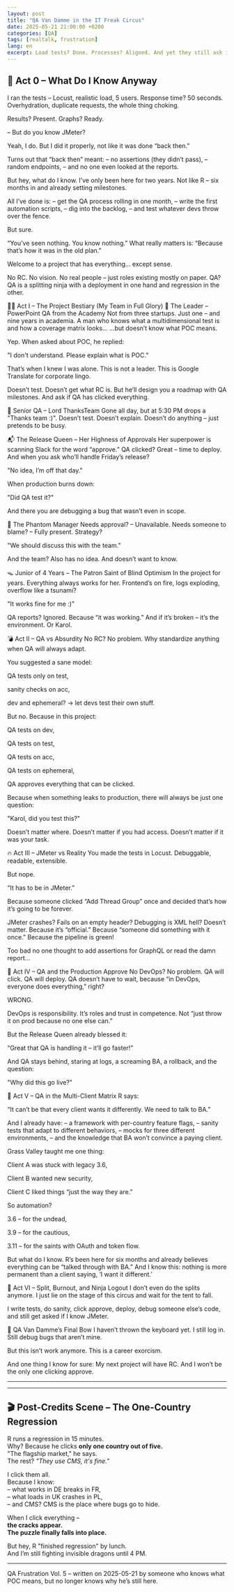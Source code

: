 ```yaml
---
layout: post
title: "QA Van Damme in the IT Freak Circus"
date: 2025-05-21 21:00:00 +0200
categories: [QA]
tags: [realtalk, frustration]
lang: en
excerpt: Load tests? Done. Processes? Aligned. And yet they still ask if I know JMeter. A QA frustration manifesto from someone still hitting approve... but who knows the next project will have RC.
---
```


## 🥁 Act 0 – What Do I Know Anyway
I ran the tests – Locust, realistic load, 5 users.
Response time? 50 seconds.
Overhydration, duplicate requests, the whole thing choking.

Results? Present. Graphs? Ready.

– But do you know JMeter?

Yeah, I do. But I did it properly, not like it was done “back then.”

Turns out that “back then” meant:
– no assertions (they didn’t pass),
– random endpoints,
– and no one even looked at the reports.

But hey, what do I know.
I’ve only been here for two years.
Not like R – six months in and already setting milestones.

All I’ve done is:
– get the QA process rolling in one month,
– write the first automation scripts,
– dig into the backlog,
– and test whatever devs throw over the fence.

But sure.

“You’ve seen nothing. You know nothing.”
What really matters is:
“Because that’s how it was in the old plan.”

Welcome to a project that has everything... except sense.

No RC.
No vision.
No real people – just roles existing mostly on paper.
QA?
QA is a splitting ninja with a deployment in one hand and regression in the other.

🧟‍♂️ Act I – The Project Bestiary (My Team in Full Glory)
🧠 The Leader – PowerPoint QA from the Academy
Not from three startups.
Just one – and nine years in academia.
A man who knows what a multidimensional test is and how a coverage matrix looks…
…but doesn’t know what POC means.

Yep.
When asked about POC, he replied:

"I don't understand. Please explain what is POC."

That’s when I knew I was alone.
This is not a leader. This is Google Translate for corporate lingo.

Doesn’t test.
Doesn’t get what RC is.
But he’ll design you a roadmap with QA milestones.
And ask if QA has clicked everything.

🧻 Senior QA – Lord ThanksTeam
Gone all day, but at 5:30 PM drops a "Thanks team :)".
Doesn’t test.
Doesn’t explain.
Doesn’t do anything – just pretends to be busy.

📬 The Release Queen – Her Highness of Approvals
Her superpower is scanning Slack for the word “approve.”
QA clicked?
Great – time to deploy.
And when you ask who’ll handle Friday’s release?

"No idea, I’m off that day."

When production burns down:

"Did QA test it?"

And there you are debugging a bug that wasn’t even in scope.

👻 The Phantom Manager
Needs approval? – Unavailable.
Needs someone to blame? – Fully present.
Strategy?

"We should discuss this with the team."

And the team?
Also has no idea.
And doesn’t want to know.

🪤 Junior of 4 Years – The Patron Saint of Blind Optimism
In the project for years.
Everything always works for her.
Frontend’s on fire, logs exploding, overflow like a tsunami?

"It works fine for me :)"

QA reports?
Ignored.
Because “it was working.”
And if it’s broken – it’s the environment. Or Karol.

💣 Act II – QA vs Absurdity
No RC?
No problem.
Why standardize anything when QA will always adapt.

You suggested a sane model:

QA tests only on test,

sanity checks on acc,

dev and ephemeral? → let devs test their own stuff.

But no.
Because in this project:

QA tests on dev,

QA tests on test,

QA tests on acc,

QA tests on ephemeral,

QA approves everything that can be clicked.

Because when something leaks to production, there will always be just one question:

"Karol, did you test this?"

Doesn’t matter where.
Doesn’t matter if you had access.
Doesn’t matter if it was your task.

🔥 Act III – JMeter vs Reality
You made the tests in Locust.
Debuggable, readable, extensible.

But nope.

“It has to be in JMeter.”

Because someone clicked “Add Thread Group” once and decided that’s how it’s going to be forever.

JMeter crashes?
Fails on an empty header?
Debugging is XML hell?
Doesn’t matter.
Because it’s “official.”
Because “someone did something with it once.”
Because the pipeline is green!

Too bad no one thought to add assertions for GraphQL or read the damn report...

🚨 Act IV – QA and the Production Approve
No DevOps?
No problem.
QA will click. QA will deploy.
QA doesn’t have to wait, because “in DevOps, everyone does everything,” right?

WRONG.

DevOps is responsibility.
It’s roles and trust in competence.
Not “just throw it on prod because no one else can.”

But the Release Queen already blessed it:

“Great that QA is handling it – it’ll go faster!”

And QA stays behind, staring at logs, a screaming BA, a rollback, and the question:

"Why did this go live?"

🧩 Act V – QA in the Multi-Client Matrix
R says:

“It can’t be that every client wants it differently. We need to talk to BA.”

And I already have:
– a framework with per-country feature flags,
– sanity tests that adapt to different behaviors,
– mocks for three different environments,
– and the knowledge that BA won’t convince a paying client.

Grass Valley taught me one thing:

Client A was stuck with legacy 3.6,

Client B wanted new security,

Client C liked things “just the way they are.”

So automation?

3.6 – for the undead,

3.9 – for the cautious,

3.11 – for the saints with OAuth and token flow.

But what do I know.
R’s been here for six months and already believes everything can be “talked through with BA.”
And I know this: nothing is more permanent than a client saying, ‘I want it different.’

🧘 Act VI – Split, Burnout, and Ninja Logout
I don’t even do the splits anymore.
I just lie on the stage of this circus and wait for the tent to fall.

I write tests,
do sanity,
click approve,
deploy,
debug someone else’s code,
and still get asked if I know JMeter.

🏁 QA Van Damme’s Final Bow
I haven’t thrown the keyboard yet.
I still log in.
Still debug bugs that aren’t mine.

But this isn’t work anymore.
This is a career exorcism.

And one thing I know for sure:
My next project will have RC.
And I won’t be the only one clicking approve.

---

---

## 🎬 Post-Credits Scene – The One-Country Regression

R runs a regression in 15 minutes.  
Why? Because he clicks **only one country out of five.**  
"The flagship market," he says.  
The rest? *"They use CMS, it's fine."*

I click them all.  
Because I know:  
– what works in DE breaks in FR,  
– what loads in UK crashes in PL,  
– and CMS? CMS is the place where bugs go to hide.

When I click everything –  
**the cracks appear.  
The puzzle finally falls into place.**

But hey, R "finished regression" by lunch.  
And I’m still fighting invisible dragons until 4 PM.

---

QA Frustration Vol. 5 – written on 2025-05-21 by someone who knows what POC means, but no longer knows why he’s still here.

